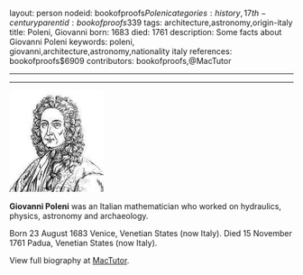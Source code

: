 layout: person
nodeid: bookofproofs$Poleni
categories: history,17th-century
parentid: bookofproofs$339
tags: architecture,astronomy,origin-italy
title: Poleni, Giovanni
born: 1683
died: 1761
description: Some facts about Giovanni Poleni
keywords: poleni, giovanni,architecture,astronomy,nationality italy
references: bookofproofs$6909
contributors: bookofproofs,@MacTutor

---


---

![Poleni.jpg](https://github.com/bookofproofs/bookofproofs.github.io/blob/main/_sources/_assets/images/portraits/Poleni.jpg?raw=true)

**Giovanni Poleni** was an Italian mathematician who worked on hydraulics, physics, astronomy and archaeology.

Born 23 August 1683 Venice, Venetian States (now Italy). Died 15 November 1761 Padua, Venetian States (now Italy).


View full biography at [MacTutor](https://mathshistory.st-andrews.ac.uk/Biographies/Poleni/).